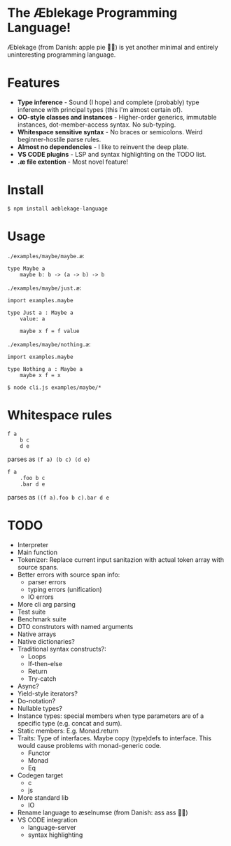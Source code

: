 # The Æblekage Programming Language!

Æblekage (from Danish: apple pie 🍏🥧) is yet another minimal and entirely uninteresting programming language.

# Features

* **Type inference** - Sound (I hope) and complete (probably) type inference with principal types (this I'm almost certain of).
* **OO-style classes and instances** - Higher-order generics, immutable instances, dot-member-access syntax. No sub-typing.
* **Whitespace sensitive syntax** - No braces or semicolons. Weird beginner-hostile parse rules.
* **Almost no dependencies** - I like to reinvent the deep plate.
* **VS CODE plugins** - LSP and syntax highlighting on the TODO list.
* **.æ file extention** - Most novel feature!

# Install

```
$ npm install aeblekage-language
```

# Usage
`./examples/maybe/maybe.æ`:
```
type Maybe a
    maybe b: b -> (a -> b) -> b
```

`./examples/maybe/just.æ`:
```
import examples.maybe

type Just a : Maybe a
    value: a

    maybe x f = f value
```

`./examples/maybe/nothing.æ`:
```
import examples.maybe

type Nothing a : Maybe a
    maybe x f = x
```

```
$ node cli.js examples/maybe/*
```

# Whitespace rules

```
f a
    b c
    d e
```
parses as `(f a) (b c) (d e)`


```
f a
    .foo b c
    .bar d e
```
parses as `((f a).foo b c).bar d e`

# TODO

- Interpreter
- Main function
- Tokenizer: Replace current input sanitazion with actual token array with source spans.
- Better errors with source span info:
    - parser errors
    - typing errors (unification)
    - IO errors
- More cli arg parsing
- Test suite
- Benchmark suite
- DTO construtors with named arguments
- Native arrays
- Native dictionaries?
- Traditional syntax constructs?: 
    - Loops
    - If-then-else
    - Return
    - Try-catch
- Async?
- Yield-style iterators?
- Do-notation?
- Nullable types?
- Instance types: special members when type parameters are of a specific type (e.g. concat and sum).
- Static members: E.g. Monad.return
- Traits: Type of interfaces. Maybe copy (type)defs to interface. This would cause problems with monad-generic code.
    - Functor
    - Monad
    - Eq
- Codegen target
    - c
    - js
- More standard lib
    - IO
- Rename language to æselnumse (from Danish: ass ass 🐴🍑)
- VS CODE integration
    - language-server
    - syntax highlighting
